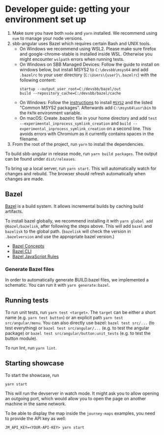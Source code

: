# Developer guide: getting your environment set up

1. Make sure you have both `node` and `yarn` installed.
   We recommend using `nvm` to manage your node versions.
2. sbb-angular uses Bazel which requires certain Bash and UNIX tools.
   - On Windows we recommend using WSL2. Please make sure firefox and google-chrome-stable is installed inside WSL.
     Otherwise you might encounter `wslpath` errors when running tests.
   - On Windows on SBB Managed Devices: Follow the guide to install on windows below, but install MSYS2 to `C:\devsbb\msys64`
     and add `.bazelrc` to your user directory (`C:\Users\{user}\.bazelrc`) with the following content:
     ```
     startup --output_user_root=C:/devsbb/bazel/out
     build --repository_cache=C:/devsbb/bazel/cache
     ```
   - On Windows: Follow the [instructions](https://docs.bazel.build/versions/master/install-windows.html#step-5-optional-install-compilers-and-language-runtimes)
     to install [`MSYS2`](https://www.msys2.org/) and the listed "Common MSYS2 packages".
     Afterwards add `C:\msys64\usr\bin` to the `PATH` environment variable.
   - On macOS: Create .bazelrc file in your home directory and add `test --experimental_inprocess_symlink_creation` and `build --experimental_inprocess_symlink_creation` on a second line.
     This avoids errors with Chromium as it currently contains spaces in the filename.
3. From the root of the project, run `yarn` to install the dependencies.

To build sbb-angular in release mode, run `yarn build packages`. The output can be found under `dist/releases`.

To bring up a local server, run `yarn start`. This will automatically watch for changes
and rebuild. The browser should refresh automatically when changes are made.

## Bazel

[Bazel](https://www.bazel.build/) is a build system. It allows incremental builds by caching build artifacts.

To install bazel globally, we recommend installing it with `yarn global add @bazel/bazelisk`, after
following the steps above. This will add `bazel` and `bazelisk` to the global path.
(`bazelisk` will check the version in `.bazelversion` and use the appropriate bazel version.)

- [Bazel Concepts](https://docs.bazel.build/versions/master/build-ref.html)
- [Bazel CLI](https://docs.bazel.build/versions/master/command-line-reference.html)
- [Bazel JavaScript Rules](https://bazelbuild.github.io/rules_nodejs/index.html)

### Generate Bazel files

In order to automatically generate BUILD.bazel files, we implemented a schematic. You can run it with `yarn generate:bazel`.

## Running tests

To run unit tests, run `yarn test <target>`. The `target` can be either a short name (e.g. `yarn test button`) or an explicit path `yarn test src/angular/menu`.
You can also directly use bazel: `bazel test src/...` (to test everything) or `bazel test src/angular/...`
(e.g. to test the angular package) or `bazel test src/angular/button:unit_tests` (e.g. to test the button module).

To run lint, run `yarn lint`.

## Starting showcase

To start the showcase, run

```
yarn start
```

This will run the devserver in watch mode. It might ask you to allow opening an outgoing port, which would allow you to open the page on another machine in the same network.

To be able to display the map inside the `journey-maps` examples, you need to provide the API key as well:

```
JM_API_KEY=<YOUR-API-KEY> yarn start
```
